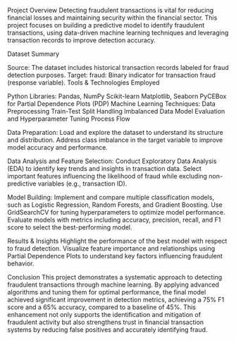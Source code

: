 Project Overview
Detecting fraudulent transactions is vital for reducing financial losses and maintaining security within the financial sector. This project focuses on building a predictive model to identify fraudulent transactions, using data-driven machine learning techniques and leveraging transaction records to improve detection accuracy.

Dataset Summary

Source: The dataset includes historical transaction records labeled for fraud detection purposes.
Target:
fraud: Binary indicator for transaction fraud (response variable).
Tools & Technologies Employed

Python Libraries:
       Pandas, NumPy
       Scikit-learn
       Matplotlib, Seaborn
       PyCEBox for Partial Dependence Plots (PDP)
Machine Learning Techniques:
       Data Preprocessing
       Train-Test Split
       Handling Imbalanced Data
       Model Evaluation and Hyperparameter Tuning
Process Flow

Data Preparation:
  Load and explore the dataset to understand its structure and distribution.
  Address class imbalance in the target variable to improve model accuracy and performance.

Data Analysis and Feature Selection:
   Conduct Exploratory Data Analysis (EDA) to identify key trends and insights in transaction data.
   Select important features influencing the likelihood of fraud while excluding non-predictive variables (e.g., transaction ID).

Model Building:
   Implement and compare multiple classification models, such as Logistic Regression, Random Forests, and Gradient Boosting.
   Use GridSearchCV for tuning hyperparameters to optimize model performance.
   Evaluate models with metrics including accuracy, precision, recall, and F1 score to select the best-performing model.

Results & Insights
   Highlight the performance of the best model with respect to fraud detection.
   Visualize feature importance and relationships using Partial Dependence Plots to understand key factors influencing fraudulent behavior.

Conclusion
  This project demonstrates a systematic approach to detecting fraudulent transactions through machine learning. By applying advanced algorithms and tuning them for optimal performance, the final model achieved significant improvement in detection metrics, achieving a 75% F1 score and a 65% accuracy, compared to a baseline of 45%. This enhancement not only supports the identification and mitigation of fraudulent activity but also strengthens trust in financial transaction systems by reducing false positives and accurately identifying fraud.
